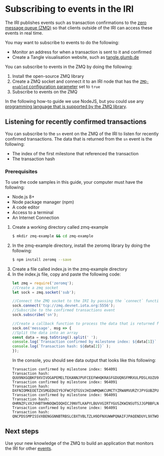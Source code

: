 # Subscribing to events in the IRI

The IRI publishes events such as transaction confirmations to the [zero message queue (ZMQ)](/iri/concepts/zero-message-queue.md) so that clients outside of the IRI can access these events in real time.

You may want to subscribe to events to do the following:

* Monitor an address for when a transaction is sent to it and confirmed
* Create a Tangle visualisation website, such as [tangle.glumb.de](www.tangle.glumb.de)

You can subscribe to events in the ZMQ by doing the following:
1. Install the open-source ZMQ library
2. Create a ZMQ socket and connect it to an IRI node that has the [`ZMQ-enabled` configuration parameter](/iri/references/iri-configuration-options.md#zmq-enabled) set to `true`
3. Subscribe to events on the ZMQ

In the following how-to guide we use NodeJS, but you could use any [programming language that is supported by the ZMQ library](http://zguide.zeromq.org/page:all).

## Listening for recently confirmed transactions

You can subscribe to the `sn` event on the ZMQ of the IRI to listen for recently confirmed transactions. The data that is returned from the `sn` event is the following:
* The index of the first milestone that referenced the transaction
* The transaction hash

### Prerequisites

To use the code samples in this guide, your computer must have the following:

* Node.js 8+
* Node package manager (npm)
* A code editor
* Access to a terminal
* An Internet Connection

1. Create a working directory called zmq-example
    ```bash
    $ mkdir zmq-example && cd zmq-example
    ```
2. In the zmq-example directory, install the zeromq library by doing the following:
    ```bash
    $ npm install zeromq --save
    ```
3. Create a file called index.js in the zmq-example directory
4. In the index.js file, copy and paste the following code:
    ```javascript
    let zmq = require('zeromq');
    //Create a zmq socket
    let sock = zmq.socket('sub');

    //Connect the ZMQ socket to the IRI by passing the `connect` function the URL or the IP address of the IRI and the ZMQ port
    sock.connect('tcp://zmq.devnet.iota.org:5556');
    //Subscribe to the confirmed transactions event
    sock.subscribe('sn');

    //Create a callback function to process the data that is returned from the ZMQ
    sock.on('message', msg => {
    //Split the data into an array
    const data = msg.toString().split(' ');
    console.log(`Transaction confirmed by milestone index: ${data[1]}` );
    console.log(`Transaction hash: ${data[2]}` );
    });
    ```
    In the console, you should see data output that looks like this following:
    ```shell
    Transaction confirmed by milestone index: 964091
    Transaction hash: QUU9NXGQBKF9XVIVOGAPEMELTEKANNJPUFCEEFWHQKRASFGDUQNSFMRXULPDSLXUZU9NVQQEBAQLVG999
    Transaction confirmed by milestone index: 964091
    Transaction hash: DXFNIOMKEOETZXSMGEDUIY9JFWCFQTGSVJHIUWMQWKCUMCTYZRWAMVURZYJPYGUBZPUELKVZSALNNU999
    Transaction confirmed by milestone index: 964091
    Transaction hash: OHRNZFLVXJVHBT9HNOQWIOQHICJ9NVTLKAPYLBUVVGIRTYGUSZKWINSUTSJJGPBBFLNCGUFTVYFNNF999
    Transaction confirmed by milestone index: 964091
    Transaction hash: QNCPDSSMPISSVXBENGGNNBTRBSLCBXTVBLTZLH9DFNXUWWPQNAIFJPAQENDUYL9XTWOMNURAGRFNWN999
    ```
## Next steps

Use your new knowledge of the ZMQ to build an application that monitors the IRI for other [events](/iri/references/zmq-events.md). 